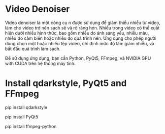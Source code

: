 # Video Denoiser

Video denoiser là một công cụ n được sử dụng để giảm thiểu nhiễu từ video, làm cho video trở nên sạch sẽ và rõ ràng hơn. Nhiễu trong video có thể xuất hiện dưới nhiều hình thức, bao gồm nhiễu do ánh sáng yếu, nhiễu màu, nhiễu do cảm biến hoặc nhiễu do quá trình nén.
Ứng dụng cho phép người dùng chọn một hoặc nhiều tệp video, chỉ định mức độ làm giảm nhiễu, và bắt đầu quá trình làm sạch.

Để sử dụng ứng dụng, bạn cần Python, PyQt5, FFmpeg, và NVIDIA GPU with CUDA trên hệ thống máy tính.
# Install qdarkstyle, PyQt5 and FFmpeg

pip install qdarkstyle

pip install PyQt5

pip install ffmpeg-python
